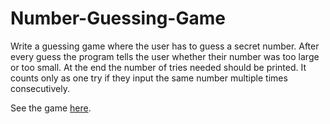 # Number-Guessing-Game

Write a guessing game where the user has to guess a secret number. After every guess the program tells the user whether their number was too large or too small. At the end the number of tries needed should be printed. It counts only as one try if they input the same number multiple times consecutively.

See the game <a href="https://allynkalda.github.io/Number-Guessing-Game/">here</a>.
